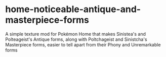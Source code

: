 # home-noticeable-antique-and-masterpiece-forms
A simple texture mod for Pokémon Home that makes Sinistea's and Polteageist's Antique forms, along with Poltchageist and Sinistcha's Masterpiece forms, easier to tell apart from their Phony and Unremarkable forms
